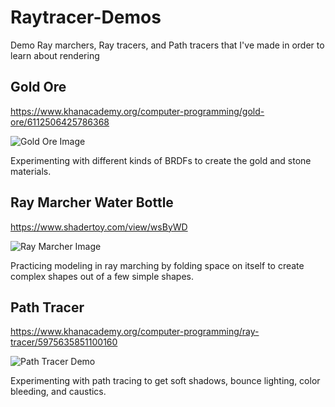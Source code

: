 # Raytracer-Demos
Demo Ray marchers, Ray tracers, and Path tracers that I've made in order to learn about rendering

## Gold Ore

https://www.khanacademy.org/computer-programming/gold-ore/6112506425786368

![Gold Ore Image](https://github.com/RingOfProgrammers/Raytracer-Demos/blob/main/Gold%20Ore%20Demo.png)

Experimenting with different kinds of BRDFs to create the gold and stone materials.

## Ray Marcher Water Bottle

https://www.shadertoy.com/view/wsByWD

![Ray Marcher Image](https://github.com/RingOfProgrammers/Raytracer-Demos/blob/main/Ray%20Marcher%20Demo.png)

Practicing modeling in ray marching by folding space on itself to create complex shapes out of a few simple shapes.

## Path Tracer

https://www.khanacademy.org/computer-programming/ray-tracer/5975635851100160

![Path Tracer Demo](https://github.com/RingOfProgrammers/Raytracer-Demos/blob/main/Path%20Tracing%20Demo.png)

Experimenting with path tracing to get soft shadows, bounce lighting, color bleeding, and caustics.
